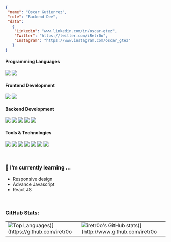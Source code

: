 ```json
{ 
 "name": "Oscar Gutierrez",
 "role": "Backend Dev",
 "data":
   {
    "Linkedin": "www.linkedin.com/in/oscar-gtez",
    "Twitter": "https://twitter.com/iRetr0o",
    "Instagram": "https://www.instagram.com/oscar_gtez"
   }
}
```
<h4>Programming Languages</h4>
<p>
  <img src="https://img.shields.io/badge/JavaScript-F7DF1E?style=for-the-badge&logo=javascript&logoColor=black">
  <img src="https://img.shields.io/badge/Java-5382A1?style=for-the-badge&logo=oracle">
    
</p>
<h4>Frontend Development</h4>
<p>
  <img src="https://img.shields.io/badge/HTML5-E34F26?style=for-the-badge&logo=html5&logoColor=white">
  <img src="https://img.shields.io/badge/CSS3-1572B6?style=for-the-badge&logo=css3&logoColor=white">
</p>
<h4>Backend Development</h4>
<p>
  <img src="https://img.shields.io/badge/Spring-6DB33F?style=for-the-badge&logo=spring&logoColor=white">
  <img src="https://img.shields.io/badge/Spring-boot-6DB33F?style=for-the-badge&logo=spring-boot&logoColor=">
  <img src="https://img.shields.io/badge/Hibernate-7D8A90?style=for-the-badge&logo=hibernate&logoColor=aca69f">
  <img src="https://img.shields.io/badge/Maven-CC2336?style=for-the-badge&logo=apache-maven&logoColor=white">
  <img src="https://img.shields.io/badge/MySQL-3E6E93?style=for-the-badge&logo=mysql&logoColor=white">
</p>
<h4>Tools & Technologies</h4>
<p>
  <img src="https://img.shields.io/badge/Git-F05032?style=for-the-badge&logo=git&logoColor=white">
  <img src="https://img.shields.io/badge/GitHub-100000?style=for-the-badge&logo=github&logoColor=white">
  <img src="https://img.shields.io/badge/Linux-FCC624?style=for-the-badge&logo=linux&logoColor=black">
  <img src="https://img.shields.io/badge/Docker-0073EC?style=for-the-badge&logo=docker&logoColor=white">
  <img src="https://img.shields.io/badge/Postman-FF6C37?style=for-the-badge&logo=Postman&logoColor=white">
  <img src="https://img.shields.io/badge/Codestream-008C99?style=for-the-badge&logo=new-relic&logoColor=white">
  <img src="https://img.shields.io/badge/Azure-0078D4?style=for-the-badge&logo=microsoft-azure&logoColor=white">
</p>
<br/>

### 🌱 I’m currently learning ...
- Responsive design
- Advance Javascript
- React JS
<br/>

### GitHub Stats:

<table>
  <tr>
    <td valign="top"><img src="https://github-readme-stats.vercel.app/api/top-langs/?username=iretr0o&title_color=84cc16&text_color=ffffff&bg_color=1c1917&card_width=450em" alt="Top Languages)](https://github.com/iretr0o" /></td>
    <td valign="top"><img src="https://github-readme-stats.vercel.app/api?username=iretr0o&show_icons=true&hide_border=true&title_color=84cc16&text_color=ffffff&icon_color=facc15&bg_color=1c1917&count_private=true&include_all_commits=true&hide_stars=false" alt="iretr0o's GitHub stats)](http://www.github.com/iretr0o" /></td>
  </tr>
  <!--
  <tr>
    <td valign="top" colspan="2"><img src="https://github-readme-activity-graph.cyclic.app/graph?username=iretr0o&bg_color=1c1917&color=ffffff&line=facc15&point=ffffff&area_color=1c1917&area=true&hide_border=true&custom_title=GitHub%20Commits%20Graph" alt="GitHub Commits Graph)](http://www.github.com/iretr0o" /></td>
  </tr>
  <tr>
    <td valign="top" colspan="2"><img src="https://github-readme-streak-stats.herokuapp.com/?user=iretr0o&stroke=ffffff&background=1c1917&ring=84cc16&fire=84cc16&currStreakNum=ffffff&currStreakLabel=84cc16&sideNums=ffffff&sideLabels=ffffff&dates=ffffff&hide_border=true)](http://www.github.com/iretr0o" /></td>
  </tr>
  -->
</table>

